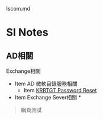Iscom.md
# SI Notes
<h2 id="1">AD相關</h2>
Exchange相關



* Item AD 微軟目錄服務相關
  * Item [KRBTGT Password Reset](https://www.alitajran.com/krbtgt-password-reset/)
* Item Exchange Sever相關
  *
>網頁測試
